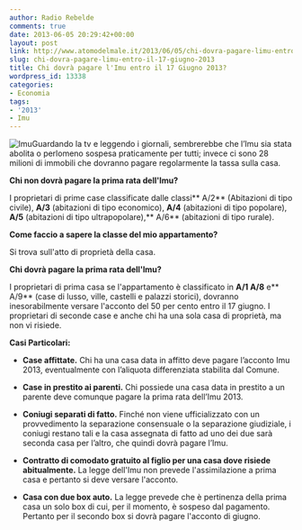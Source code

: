 ```yaml
---
author: Radio Rebelde
comments: true
date: 2013-06-05 20:29:42+00:00
layout: post
link: http://www.atomodelmale.it/2013/06/05/chi-dovra-pagare-limu-entro-il-17-giugno-2013/
slug: chi-dovra-pagare-limu-entro-il-17-giugno-2013
title: Chi dovrà pagare l'Imu entro il 17 Giugno 2013?
wordpress_id: 13338
categories:
- Economia
tags:
- '2013'
- Imu
---
```


![Imu](http://www.atomodelmale.it/wp-content/uploads/2013/06/Imu-300x169.jpg)Guardando la tv e leggendo i giornali, sembrerebbe che l’Imu sia stata abolita o perlomeno sospesa praticamente per tutti; invece ci sono 28 milioni di immobili che dovranno pagare regolarmente la tassa sulla casa.

**Chi non dovrà pagare la prima rata dell'Imu?**

I proprietari di prime case classificate dalle classi** A/2** (Abitazioni di tipo civile), **A/3** (abitazioni di tipo economico), **A/4** (abitazioni di tipo popolare), **A/5** (abitazioni di tipo ultrapopolare),** A/6** (abitazioni di tipo rurale).

**Come faccio a sapere la classe del mio appartamento?**

Si trova sull'atto di proprietà della casa.

**Chi dovrà pagare la prima rata dell'Imu?**

I proprietari di prima casa se l'appartamento è classificato in **A/1 A/8** e** A/9** (case di lusso, ville, castelli e palazzi storici), dovranno inesorabilmente versare l'acconto del 50 per cento entro il 17 giugno. I proprietari di seconde case e anche chi ha una sola casa di proprietà, ma non vi risiede.



**Casi Particolari:**



	
  * **Case affittate.** Chi ha una casa data in affitto deve pagare l’acconto Imu 2013, eventualmente con l’aliquota differenziata stabilita dal Comune.

	
  * **Case in prestito ai parenti.** Chi possiede una casa data in prestito a un parente deve comunque pagare la prima rata dell’Imu 2013.

	
  * **Coniugi separati di fatto.** Finché non viene ufficializzato con un provvedimento la separazione consensuale o la separazione giudiziale, i coniugi restano tali e la casa assegnata di fatto ad uno dei due sarà seconda casa per l’altro, che quindi dovrà pagare l’Imu.

	
  * **Contratto di comodato gratuito al figlio per una casa dove risiede abitualmente.** La legge dell'Imu non prevede l'assimilazione a prima casa e pertanto si deve versare l'acconto.

	
  * **Casa con due box auto.** La legge prevede che è pertinenza della prima casa un solo box di cui, per il momento, è sospeso dal pagamento. Pertanto per il secondo box si dovrà pagare l'acconto di giugno.


